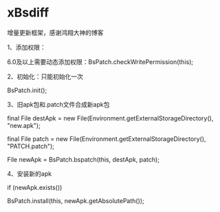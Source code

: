 # xBsdiff
增量更新框架，感谢鸿翔大神的博客


1、添加权限： <uses-permission android:name="android.permission.WRITE_EXTERNAL_STORAGE" />

  6.0及以上需要动态添加权限：BsPatch.checkWritePermission(this);
  
  
2、初始化：只能初始化一次   

  BsPatch.init();
  
  
3、旧apk包和.patch文件合成新apk包   

   final File destApk = new File(Environment.getExternalStorageDirectory(), "new.apk");  
   
   final File patch = new File(Environment.getExternalStorageDirectory(), "PATCH.patch");  
   
   File newApk = BsPatch.bspatch(this, destApk, patch);
   
   
4、安装新的apk   

   if (newApk.exists()) 
   
   BsPatch.install(this, newApk.getAbsolutePath());

